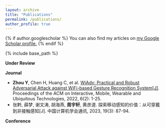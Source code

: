 ```yaml
---
layout: archive
title: "Publications"
permalink: /publications/
author_profile: true
---
```


{% if author.googlescholar %}
  You can also find my articles on <u><a href="{{author.googlescholar}}">my Google Scholar profile</a>.</u>
{% endif %}

{% include base_path %}


**Under Review**


**Journal**
- **Zhou Y**, Chen H, Huang C, et al. [WiAdv: Practical and Robust Adversarial Attack against WiFi-based Gesture Recognition System\[J\]](https://dl.acm.org/doi/abs/10.1145/3534618). Proceedings of the ACM on Interactive, Mobile, Wearable and Ubiquitous Technologies, 2022, 6(2): 1-25.
- 张黔, 薛梦, 谢文涛, 胡海燕, **周宇轩**, 黄彦道. 探索移动感知的价值：从可穿戴到非接触感知[J]. 中国计算机学会通讯, 2023, 19(3): 87-94.


**Conference**



